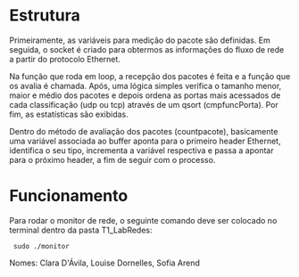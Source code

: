 <h1> Estrutura </h1>
Primeiramente, as variáveis para medição do pacote são definidas. Em seguida, o socket é criado para obtermos as informações do fluxo de rede a partir do protocolo Ethernet.

Na função que roda em loop, a recepção dos pacotes é feita e a função que os avalia é chamada. Após, uma lógica simples verifica o tamanho menor, maior e médio dos pacotes e depois ordena as portas mais acessados de cada classificação (udp ou tcp) através de um qsort (cmpfuncPorta). Por fim, as estatísticas são exibidas.

Dentro do método de avaliação dos pacotes (countpacote), basicamente uma variável associada ao buffer aponta para o primeiro header Ethernet, identifica o seu tipo, incrementa a variável respectiva e passa a apontar para o próximo header, a fim de seguir com o processo.

<h1> Funcionamento </h1>
Para rodar o monitor de rede, o seguinte comando deve ser colocado no terminal dentro da pasta T1_LabRedes:

` sudo ./monitor`

Nomes: Clara D'Ávila, Louise Dornelles, Sofia Arend
